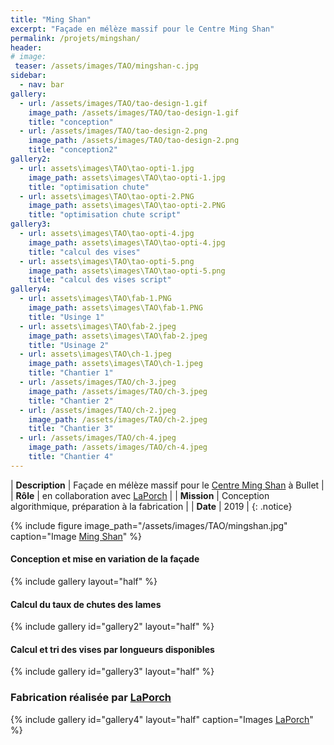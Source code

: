 ```yaml
---
title: "Ming Shan"
excerpt: "Façade en mélèze massif pour le Centre Ming Shan"
permalink: /projets/mingshan/
header:
# image:
 teaser: /assets/images/TAO/mingshan-c.jpg
sidebar:
  - nav: bar
gallery:
  - url: /assets/images/TAO/tao-design-1.gif
    image_path: /assets/images/TAO/tao-design-1.gif
    title: "conception"
  - url: /assets/images/TAO/tao-design-2.png
    image_path: /assets/images/TAO/tao-design-2.png
    title: "conception2"
gallery2:
  - url: assets\images\TAO\tao-opti-1.jpg
    image_path: assets\images\TAO\tao-opti-1.jpg
    title: "optimisation chute"
  - url: assets\images\TAO\tao-opti-2.PNG
    image_path: assets\images\TAO\tao-opti-2.PNG
    title: "optimisation chute script"
gallery3:
  - url: assets\images\TAO\tao-opti-4.jpg
    image_path: assets\images\TAO\tao-opti-4.jpg
    title: "calcul des vises"
  - url: assets\images\TAO\tao-opti-5.png
    image_path: assets\images\TAO\tao-opti-5.png
    title: "calcul des vises script"
gallery4:
  - url: assets\images\TAO\fab-1.PNG
    image_path: assets\images\TAO\fab-1.PNG
    title: "Usinge 1"
  - url: assets\images\TAO\fab-2.jpeg
    image_path: assets\images\TAO\fab-2.jpeg
    title: "Usinage 2"
  - url: assets\images\TAO\ch-1.jpeg
    image_path: assets\images\TAO\ch-1.jpeg
    title: "Chantier 1"
  - url: /assets/images/TAO/ch-3.jpeg
    image_path: /assets/images/TAO/ch-3.jpeg
    title: "Chantier 2"
  - url: /assets/images/TAO/ch-2.jpeg
    image_path: /assets/images/TAO/ch-2.jpeg
    title: "Chantier 3"  
  - url: /assets/images/TAO/ch-4.jpeg
    image_path: /assets/images/TAO/ch-4.jpeg
    title: "Chantier 4"
---
```


| **Description** | Façade en mélèze massif pour le [Centre Ming Shan](https://mingshan.ch) à Bullet |
| **Rôle**  | en collaboration avec [LaPorch](http://www.laporch.ch) |
| **Mission** | Conception algorithmique, préparation à la fabrication |
| **Date** | 2019 |
{: .notice}

{% include figure image_path="/assets/images/TAO/mingshan.jpg" caption="Image [Ming Shan](https://mingshan.ch)" %}

#### Conception et mise en variation de la façade
{% include gallery layout="half" %}

#### Calcul du taux de chutes des lames
{% include gallery id="gallery2" layout="half" %}

#### Calcul et tri des vises par longueurs disponibles
{% include gallery id="gallery3" layout="half" %}


### Fabrication réalisée par [LaPorch](http://www.laporch.ch)

{% include gallery id="gallery4" layout="half" caption="Images [LaPorch](http://www.laporch.ch)" %}
